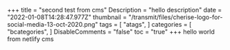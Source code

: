 +++
title = "second test from cms"
Description = "hello description"
date = "2022-01-08T14:28:47.977Z"
thumbnail = "/transmit/files/cherise-logo-for-social-media-13-oct-2020.png"
tags = [
  "atags",
]
categories = [
  "bcategories",
]
DisableComments = "false"
toc =  "true"
+++
hello world from netlify cms